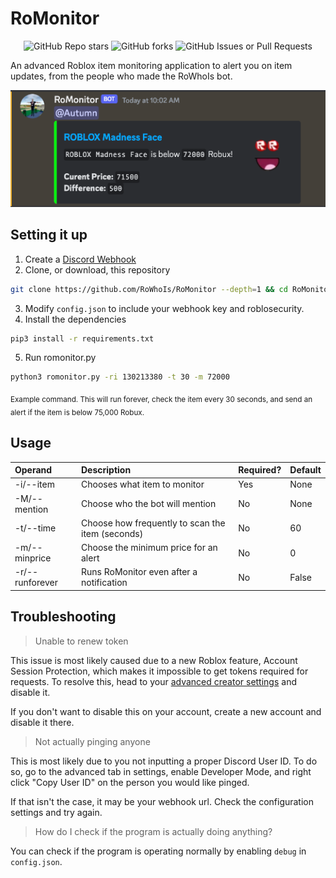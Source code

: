 # RoMonitor
<p align="center">
<img alt="GitHub Repo stars" src="https://img.shields.io/github/stars/RoWhoIs/RoMonitor?style=for-the-badge&cacheSeconds=1">
<img alt="GitHub forks" src="https://img.shields.io/github/forks/RoWhoIs/RoMonitor?style=for-the-badge&cacheSeconds=1">
<img alt="GitHub Issues or Pull Requests" src="https://img.shields.io/github/issues/RoWhoIs/RoMonitor?style=for-the-badge&cacheSeconds=1">
</p>

An advanced Roblox item monitoring application to alert you on item updates, from the people who made the RoWhoIs bot.

![Example functionaly of RoMonitor](example.png)


## Setting it up

1. Create a [Discord Webhook](https://discord.com/safety/using-webhooks-and-embeds#title-3)
2. Clone, or download, this repository
```bash
git clone https://github.com/RoWhoIs/RoMonitor --depth=1 && cd RoMonitor
```
3. Modify `config.json` to include your webhook key and roblosecurity.
4. Install the dependencies
```bash
pip3 install -r requirements.txt
```
5. Run romonitor.py
```bash
python3 romonitor.py -ri 130213380 -t 30 -m 72000
```
<sub>Example command. This will run forever, check the item every 30 seconds, and send an alert if the item is below 75,000 Robux. </sub>

## Usage

| Operand         | Description                                      | Required? | Default |
|:----------------|:-------------------------------------------------|:----------|:--------|
| -i/--item       | Chooses what item to monitor                     | Yes       | None    |
| -M/--mention    | Choose who the bot will mention                  | No        | None    |
| -t/--time       | Choose how frequently to scan the item (seconds) | No        | 60      |
| -m/--minprice   | Choose the minimum price for an alert            | No        | 0       |
| -r/--runforever | Runs RoMonitor even after a notification         | No        | False   |

## Troubleshooting

> Unable to renew token

This issue is most likely caused due to a new Roblox feature, Account Session Protection, which makes it impossible to get tokens required for requests.
To resolve this, head to your [advanced creator settings](https://create.roblox.com/settings/advanced) and disable it.

If you don't want to disable this on your account, create a new account and disable it there.

> Not actually pinging anyone

This is most likely due to you not inputting a proper Discord User ID. To do so, go to the advanced tab in settings, enable Developer Mode, and right click "Copy User ID" on the person you would like pinged.

If that isn't the case, it may be your webhook url. Check the configuration settings and try again.

> How do I check if the program is actually doing anything?

You can check if the program is operating normally by enabling `debug` in `config.json`.
